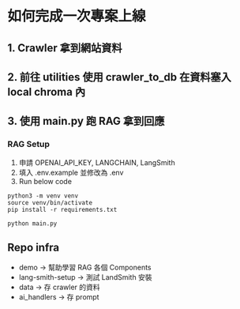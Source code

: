 # 如何完成一次專案上線
## 1. Crawler 拿到網站資料
## 2. 前往 utilities 使用 crawler_to_db 在資料塞入 local chroma 內
## 3. 使用 main.py 跑 RAG 拿到回應
### RAG Setup
1. 申請 OPENAI_API_KEY, LANGCHAIN, LangSmith
2. 填入 .env.example 並修改為 .env
2. Run below code
```
python3 -m venv venv
source venv/bin/activate
pip install -r requirements.txt
```
```
python main.py
```
## Repo infra
- demo -> 幫助學習 RAG 各個 Components
- lang-smith-setup -> 測試 LandSmith 安裝
- data -> 存 crawler 的資料
- ai_handlers -> 存 prompt
